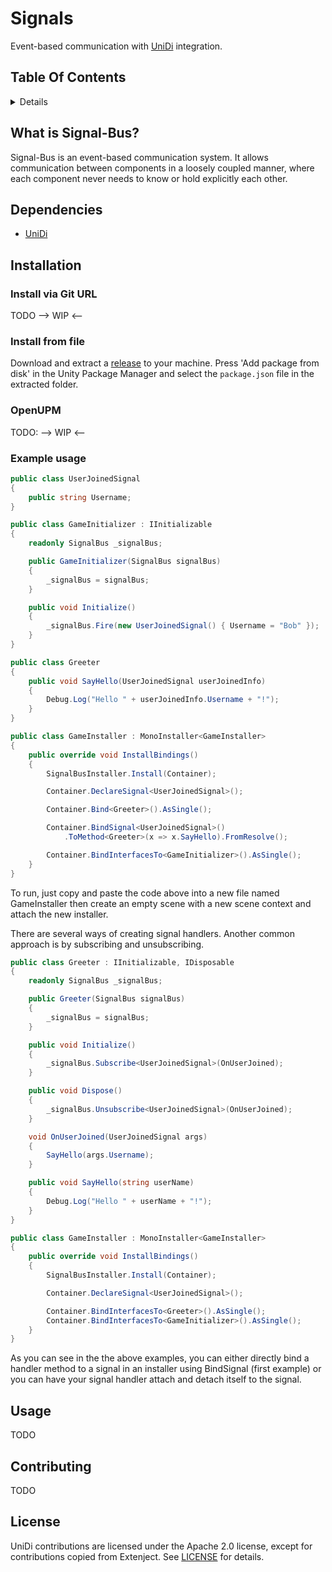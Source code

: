 # Signals
Event-based communication with [UniDi](https://github.com/UniDi/UniDi) integration.

## Table Of Contents
<!-- START doctoc generated TOC please keep comment here to allow auto update -->
<!-- DON'T EDIT THIS SECTION, INSTEAD RE-RUN doctoc TO UPDATE -->
<details>
<summary>Details</summary>
</details>
<!-- END doctoc generated TOC please keep comment here to allow auto update -->

## What is Signal-Bus?
Signal-Bus is an event-based communication system. It allows communication between components in a loosely coupled manner, where each component never needs to know or hold explicitly each other.

## Dependencies
- [UniDi](https://github.com/UniDi/UniDi)

## Installation

### Install via Git URL
TODO --> WIP <--

### Install from file 
Download and extract a [release](https://github.com/UniDi/UniDi/releases) to your machine. Press 'Add package from disk' in the Unity Package Manager and select the ``package.json`` file in the extracted folder.

### OpenUPM
TODO: --> WIP <--

### Example usage

```csharp
public class UserJoinedSignal
{
    public string Username;
}

public class GameInitializer : IInitializable
{
    readonly SignalBus _signalBus;

    public GameInitializer(SignalBus signalBus)
    {
        _signalBus = signalBus;
    }

    public void Initialize()
    {
        _signalBus.Fire(new UserJoinedSignal() { Username = "Bob" });
    }
}

public class Greeter
{
    public void SayHello(UserJoinedSignal userJoinedInfo)
    {
        Debug.Log("Hello " + userJoinedInfo.Username + "!");
    }
}

public class GameInstaller : MonoInstaller<GameInstaller>
{
    public override void InstallBindings()
    {
        SignalBusInstaller.Install(Container);

        Container.DeclareSignal<UserJoinedSignal>();

        Container.Bind<Greeter>().AsSingle();

        Container.BindSignal<UserJoinedSignal>()
            .ToMethod<Greeter>(x => x.SayHello).FromResolve();

        Container.BindInterfacesTo<GameInitializer>().AsSingle();
    }
}
```

To run, just copy and paste the code above into a new file named GameInstaller then create an empty scene with a new scene context and attach the new installer.

There are several ways of creating signal handlers. Another common approach is by subscribing and unsubscribing. 

```csharp
public class Greeter : IInitializable, IDisposable
{
    readonly SignalBus _signalBus;

    public Greeter(SignalBus signalBus)
    {
        _signalBus = signalBus;
    }

    public void Initialize()
    {
        _signalBus.Subscribe<UserJoinedSignal>(OnUserJoined);
    }

    public void Dispose()
    {
        _signalBus.Unsubscribe<UserJoinedSignal>(OnUserJoined);
    }

    void OnUserJoined(UserJoinedSignal args)
    {
        SayHello(args.Username);
    }

    public void SayHello(string userName)
    {
        Debug.Log("Hello " + userName + "!");
    }
}

public class GameInstaller : MonoInstaller<GameInstaller>
{
    public override void InstallBindings()
    {
        SignalBusInstaller.Install(Container);

        Container.DeclareSignal<UserJoinedSignal>();

        Container.BindInterfacesTo<Greeter>().AsSingle();
        Container.BindInterfacesTo<GameInitializer>().AsSingle();
    }
}
```
As you can see in the the above examples, you can either directly bind a handler method to a signal in an installer using BindSignal (first example) or you can have your signal handler attach and detach itself to the signal. 


## Usage 
TODO

## Contributing
TODO

## License
UniDi contributions are licensed under the Apache 2.0 license, except for contributions copied from Extenject. See [LICENSE](https://github.com/UniDi/UniDi/blob/master/LICENSE.md) for details.
